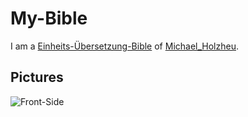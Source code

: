 # My-Bible

I am a [Einheits-Übersetzung-Bible](71000015.md) of [Michael_Holzheu](0.md).

## Pictures

![Front-Side](400000189.jpg)
